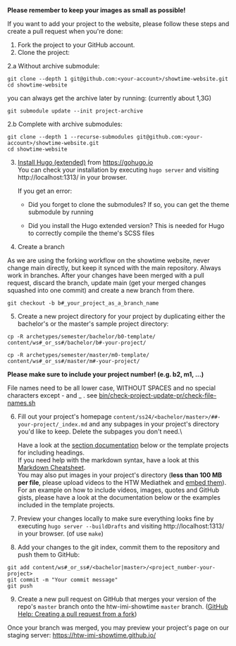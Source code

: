 **Please remember to keep your images as small as possible!**

If you want to add your project to the website, please follow these steps and create a pull request when you're done:
1. Fork the project to your GitHub account.
2. Clone the project:

2.a Without archive submodule:

```
git clone --depth 1 git@github.com:<your-account>/showtime-website.git
cd showtime-website
```

you can always get the archive later by running:
(currently about 1,3G)

```
git submodule update --init project-archive
```

2.b Complete with archive submodules:

```
git clone --depth 1 --recurse-submodules git@github.com:<your-account>/showtime-website.git
cd showtime-website
```

3. [Install Hugo (extended)](https://gohugo.io/getting-started/installing) from https://gohugo.io \
   You can check your installation by executing `hugo server` and visiting
   http://localhost:1313/ in your browser.

 
   If you get an error:
   * Did you forget to clone the submodules? If so, you can get the theme submodule by running

   * Did you install the Hugo extended version? This is needed for Hugo to correctly compile the theme's SCSS files

4. Create a branch

As we are using the forking workflow on the showtime website, never change main directly, but keep it synced with the
main repository. Always work in branches. After your changes have been merged with a pull request, discard the branch, 
update main (get your merged changes squashed into one commit) and create a new branch from there.

```
git checkout -b b#_your_project_as_a_branch_name
```

5. Create a new project directory for your project by duplicating either the bachelor's or the master's sample project directory:
```
cp -R archetypes/semester/bachelor/b0-template/ content/ws#_or_ss#/bachelor/b#-your-project/
```
```
cp -R archetypes/semester/master/m0-template/ content/ws#_or_ss#/master/m#-your-project/
```

**Please make sure to include your project number! (e.g. b2, m1, ...)**

File names need to be all lower case, WITHOUT SPACES and no special characters except - and _ .
see [bin/check-project-update-pr/check-file-names.sh](bin/check-project-update-pr/check-file-names.sh)

6. Fill out your project's homepage `content/ss24/<bachelor/master>/##-your-project/_index.md` and any subpages in your project's directory you'd like to keep. Delete the subpages you don't need.\
   
   Have a look at the [section documentation](#Sections) below or the template projects for including headings.\
   If you need help with the markdown syntax, have a look at this [Markdown Cheatsheet](https://github.com/adam-p/markdown-here/wiki/Markdown-Cheatsheet).\
   You may also put images in your project's directory (**less than 100 MB per file**, please upload videos to the HTW Mediathek and [embed them](#HTW-Mediathek-Player)).
   For an example on how to include videos, images, quotes and GitHub gists, please have a look at the documentation below or the examples included in the template projects.
7. Preview your changes locally to make sure everything looks fine by executing `hugo server --buildDrafts` and visiting http://localhost:1313/ in your browser. (of use `make`)
8. Add your changes to the git index, commit them to the repository and push them to GitHub:
```
git add content/ws#_or_ss#/<bachelor|master>/<project_number-your-project>
git commit -m "Your commit message"
git push
```
9. Create a new pull request on GitHub that merges your version of the repo's `master` branch onto the htw-imi-showtime `master` branch. ([GitHub Help: Creating a pull request from a fork](https://help.github.com/en/github/collaborating-with-issues-and-pull-requests/creating-a-pull-request-from-a-fork))

Once your branch was merged, you may preview your project's page on our staging server: https://htw-imi-showtime.github.io/